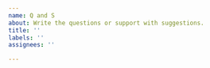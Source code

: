 ```yaml
---
name: Q and S
about: Write the questions or support with suggestions.
title: ''
labels: ''
assignees: ''

---
```




